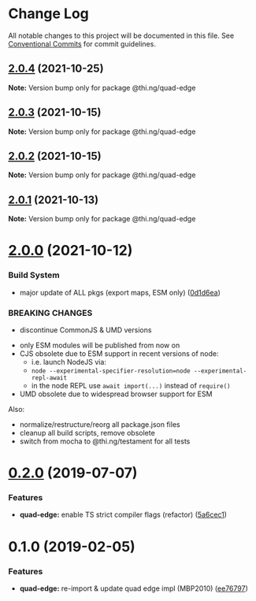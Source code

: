 # Change Log

All notable changes to this project will be documented in this file.
See [Conventional Commits](https://conventionalcommits.org) for commit guidelines.

## [2.0.4](https://github.com/thi-ng/umbrella/compare/@thi.ng/quad-edge@2.0.3...@thi.ng/quad-edge@2.0.4) (2021-10-25)

**Note:** Version bump only for package @thi.ng/quad-edge





## [2.0.3](https://github.com/thi-ng/umbrella/compare/@thi.ng/quad-edge@2.0.2...@thi.ng/quad-edge@2.0.3) (2021-10-15)

**Note:** Version bump only for package @thi.ng/quad-edge





## [2.0.2](https://github.com/thi-ng/umbrella/compare/@thi.ng/quad-edge@2.0.1...@thi.ng/quad-edge@2.0.2) (2021-10-15)

**Note:** Version bump only for package @thi.ng/quad-edge





## [2.0.1](https://github.com/thi-ng/umbrella/compare/@thi.ng/quad-edge@2.0.0...@thi.ng/quad-edge@2.0.1) (2021-10-13)

**Note:** Version bump only for package @thi.ng/quad-edge





# [2.0.0](https://github.com/thi-ng/umbrella/compare/@thi.ng/quad-edge@1.0.1...@thi.ng/quad-edge@2.0.0) (2021-10-12)


### Build System

* major update of ALL pkgs (export maps, ESM only) ([0d1d6ea](https://github.com/thi-ng/umbrella/commit/0d1d6ea9fab2a645d6c5f2bf2591459b939c09b6))


### BREAKING CHANGES

* discontinue CommonJS & UMD versions

- only ESM modules will be published from now on
- CJS obsolete due to ESM support in recent versions of node:
  - i.e. launch NodeJS via:
  - `node --experimental-specifier-resolution=node --experimental-repl-await`
  - in the node REPL use `await import(...)` instead of `require()`
- UMD obsolete due to widespread browser support for ESM

Also:
- normalize/restructure/reorg all package.json files
- cleanup all build scripts, remove obsolete
- switch from mocha to @thi.ng/testament for all tests






#  [0.2.0](https://github.com/thi-ng/umbrella/compare/@thi.ng/quad-edge@0.1.4...@thi.ng/quad-edge@0.2.0) (2019-07-07) 

###  Features 

- **quad-edge:** enable TS strict compiler flags (refactor) ([5a6cec1](https://github.com/thi-ng/umbrella/commit/5a6cec1)) 

#  0.1.0 (2019-02-05) 

###  Features 

- **quad-edge:** re-import & update quad edge impl (MBP2010) ([ee76797](https://github.com/thi-ng/umbrella/commit/ee76797))
